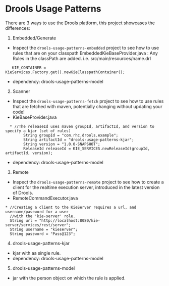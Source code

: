 # Drools Usage Patterns
There are 3 ways to use the Drools platform, this project showcases the differences:

1. Embedded/Generate
  * Inspect the `drools-usage-patterns-embedded` project to see how to use rules that are on your classpath
   EmbeddedKieBaseProvider.java : Any Rules in the classPath are added. i.e. src/main/resources/name.drl
```shell
   KIE_CONTAINER = KieServices.Factory.get().newKieClasspathContainer();
```
  * dependency: drools-usage-patterns-model

2. Scanner 
  * Inspect the `drools-usage-patterns-fetch` project to see how to use rules that are fetched with maven, potentially changing without updating your code!
  * KieBaseProvider.java
```shell
  * //The releaseId uses maven groupId, artifactId, and version to specify a kjar (set of rules)
		String groupId = "com.rhc.drools.example";
		String artifactId = "drools-usage-patterns-kjar";
		String version = "1.0.0-SNAPSHOT";
		ReleaseId releaseId = KIE_SERVICES.newReleaseId(groupId, artifactId, version);
```
 * dependency: drools-usage-patterns-model

3. Remote 
  * Inspect the `drools-usage-patterns-remote` project to see how to create a client for the realtime execution server, introduced in the latest version of Drools.
  * RemoteCommandExecutor.java
  ```shell
  * //Creating a client to the KieServer requires a url, and username/password for a user
    //with the 'kie-server' role.
    String url = "http://localhost:8080/kie-server/services/rest/server";
    String username = "kieserver";
    String password = "Pass@123";
 ```

4. drools-usage-patterns-kjar
  * kjar with aa single rule.
  * dependency: drools-usage-patterns-model

5. drools-usage-patterns-model
  * jar with the person object on which the rule is applied.
